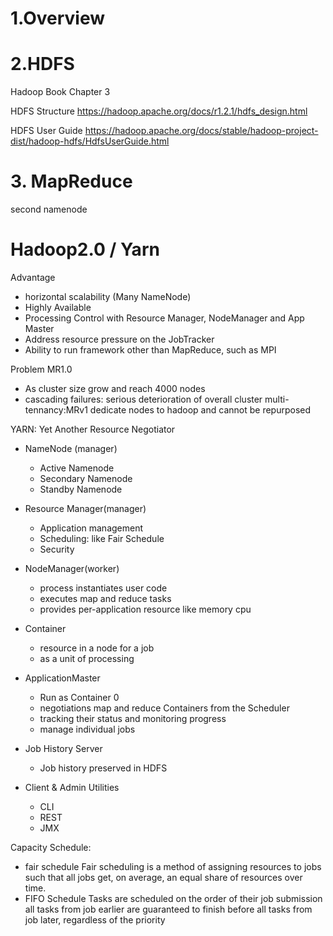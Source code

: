 

# 1.Overview

# 2.HDFS

Hadoop Book Chapter 3

HDFS Structure
https://hadoop.apache.org/docs/r1.2.1/hdfs_design.html

HDFS User Guide
https://hadoop.apache.org/docs/stable/hadoop-project-dist/hadoop-hdfs/HdfsUserGuide.html

# 3. MapReduce

second namenode



# Hadoop2.0 / Yarn

Advantage

- horizontal scalability (Many NameNode)
- Highly Available
- Processing Control with Resource Manager, NodeManager and App Master
- Address resource pressure on the JobTracker
- Ability to run framework other than MapReduce, such as MPI 

Problem MR1.0
- As cluster size grow and reach 4000 nodes
- cascading failures: serious deterioration of overall cluster
multi-tennancy:MRv1 dedicate nodes to hadoop and cannot be repurposed


YARN: Yet Another Resource Negotiator

- NameNode (manager)
    + Active Namenode
    + Secondary Namenode
    + Standby Namenode

- Resource Manager(manager)
    + Application management
    + Scheduling: like Fair Schedule
    + Security
- NodeManager(worker)
    + process instantiates user code
    + executes map and reduce tasks
    + provides per-application resource like memory cpu
- Container
    + resource in a node for a job
    + as a unit of processing
- ApplicationMaster
    + Run as Container 0
    + negotiations map and reduce Containers from the Scheduler
    + tracking their status and monitoring progress
    + manage individual jobs
- Job History Server
    + Job history preserved in HDFS
- Client & Admin Utilities
    + CLI
    + REST
    + JMX


Capacity Schedule: 
- fair schedule
    Fair scheduling is a method of assigning resources to jobs such that all jobs get, on average, an equal share of resources over time. 
- FIFO Schedule
    Tasks are scheduled on the order of their job submission 
    all tasks from job earlier are guaranteed to finish before all tasks from 
job later, regardless of the priority








